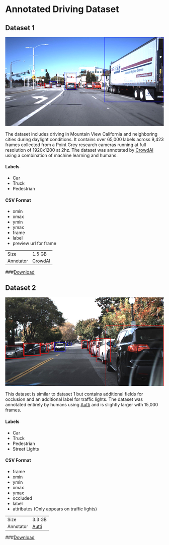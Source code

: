# Annotated Driving Dataset


## Dataset 1 

![](./images/crowdai.png)

The dataset includes driving in Mountain View California and neighboring cities during daylight conditions. It contains over 65,000 labels across 9,423 frames collected from a Point Grey research cameras running at full resolution of 1920x1200 at 2hz. The dataset was annotated by [CrowdAI](http://crowdai.com) using a combination of machine learning and humans. 

#### Labels 

- Car 
- Truck 
- Pedestrian 

#### CSV Format

- xmin
- xmax
- ymin
- ymax
- frame
- label
- preview url for frame

<table>
<tr>
    <td>Size</td>
    <td>1.5 GB</td>
</tr>
<tr>
    <td>Annotator</td>
    <td><a href="http://crowdai.com">CrowdAI</td>
</tr>
</table>

###[Download](http://bit.ly/udacity-annoations-crowdai)


## Dataset 2 

![](./images/auttico.png)

This dataset is similar to dataset 1 but contains additional fields for occlusion and an additional label for traffic lights. The dataset was annotated entirely by humans using [Autti](http://autti.co) and is slightly larger with 15,000 frames. 

#### Labels 

- Car 
- Truck 
- Pedestrian
- Street Lights 

#### CSV Format
- frame 
- xmin
- ymin
- xmax
- ymax
- occluded
- label
- attributes (Only appears on traffic lights)

<table>
<tr>
    <td>Size</td>
    <td>3.3 GB</td>
</tr>
<tr>
    <td>Annotator</td>
    <td><a href="http://autti.co/">Autti</td>
</tr>
</table>

###[Download](http://bit.ly/udacity-annotations-autti)
